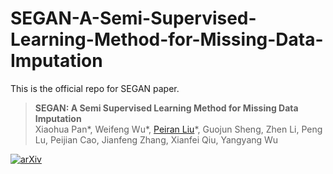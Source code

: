# SEGAN-A-Semi-Supervised-Learning-Method-for-Missing-Data-Imputation
This is the official repo for SEGAN paper.


> **SEGAN: A Semi Supervised Learning Method for Missing Data Imputation**  
> Xiaohua Pan\*,
> Weifeng Wu\*,
> [Peiran Liu](https://www.linkedin.com/in/peiran-liu1)\*,
> Guojun Sheng,
> Zhen Li,
> Peng Lu,
> Peijian Cao,
> Jianfeng Zhang,
> Xianfei Qiu,
> Yangyang Wu




[![arXiv](https://img.shields.io/badge/arXiv-SEGAN)](https://www.arxiv.org/pdf/2405.13089)
